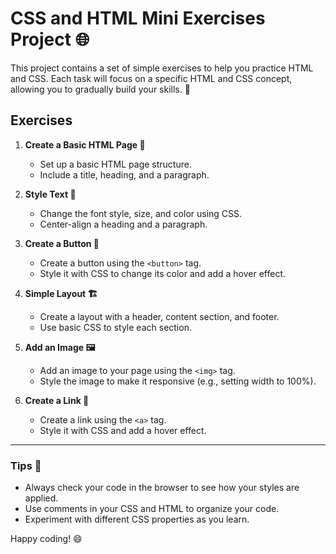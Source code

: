 # CSS and HTML Mini Exercises Project 🌐

This project contains a set of simple exercises to help you practice HTML and CSS. Each task will focus on a specific HTML and CSS concept, allowing you to gradually build your skills. 🚀

## Exercises

1. **Create a Basic HTML Page 📄**
   - Set up a basic HTML page structure.
   - Include a title, heading, and a paragraph.

2. **Style Text 🎨**
   - Change the font style, size, and color using CSS.
   - Center-align a heading and a paragraph.

3. **Create a Button 🔲**
   - Create a button using the `<button>` tag.
   - Style it with CSS to change its color and add a hover effect.

4. **Simple Layout 🏗️**
   - Create a layout with a header, content section, and footer.
   - Use basic CSS to style each section.

5. **Add an Image 🖼️**
   - Add an image to your page using the `<img>` tag.
   - Style the image to make it responsive (e.g., setting width to 100%).

6. **Create a Link 🔗**
   - Create a link using the `<a>` tag.
   - Style it with CSS and add a hover effect.

---

### Tips 📝
- Always check your code in the browser to see how your styles are applied.
- Use comments in your CSS and HTML to organize your code.
- Experiment with different CSS properties as you learn.

Happy coding! 😄
